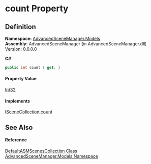 # count Property




## Definition
**Namespace:** <a href="N_AdvancedSceneManager_Models.md">AdvancedSceneManager.Models</a>  
**Assembly:** AdvancedSceneManager (in AdvancedSceneManager.dll) Version: 0.0.0.0

**C#**
``` C#
public int count { get; }
```



#### Property Value
<a href="https://learn.microsoft.com/dotnet/api/system.int32" target="_blank" rel="noopener noreferrer">Int32</a>

#### Implements
<a href="P_AdvancedSceneManager_Models_ISceneCollection_count.md">ISceneCollection.count</a>  


## See Also


#### Reference
<a href="T_AdvancedSceneManager_Models_DefaultASMScenesCollection.md">DefaultASMScenesCollection Class</a>  
<a href="N_AdvancedSceneManager_Models.md">AdvancedSceneManager.Models Namespace</a>  
